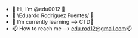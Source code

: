 - 👋 Hi, I’m @edu0012 🤜
- 👀 \Eduardo Rodriguez Fuentes/ 👀
- 🌱 I’m currently learning --> CTD🌱
- 📫 How to reach me --> edu.rod12@gmail.com📫

<!---
edu0012/edu0012 is a ✨ special ✨ repository because its `README.md` (this file) appears on your GitHub profile.
You can click the Preview link to take a look at your changes.
--->
